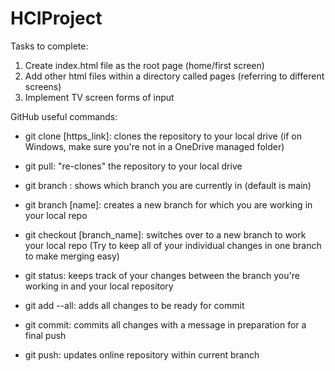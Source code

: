 # HCIProject

Tasks to complete:
1. Create index.html file as the root page (home/first screen)
2. Add other html files within a directory called pages (referring to different screens)
3. Implement TV screen forms of input

GitHub useful commands:

- git clone [https_link]: clones the repository to your local drive (if on Windows, make sure you're not in a OneDrive managed folder)
- git pull: "re-clones" the repository to your local drive
- git branch : shows which branch you are currently in (default is main)
- git branch [name]: creates a new branch for which you are working in your local repo
- git checkout [branch_name]: switches over to a new branch to work your local repo (Try to keep all of your individual changes in one branch to make merging easy)

- git status: keeps track of your changes between the branch you're working in and your local repository
- git add --all: adds all changes to be ready for commit
- git commit: commits all changes with a message in preparation for a final push
- git push: updates online repository within current branch

